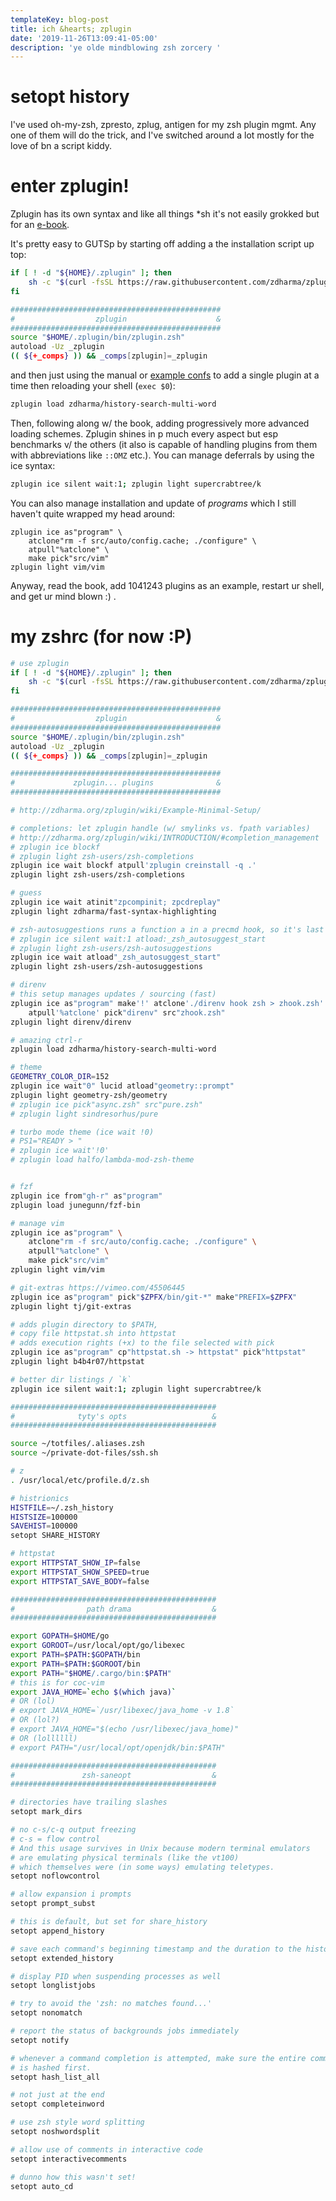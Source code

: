 ```yaml
---
templateKey: blog-post
title: ich &hearts; zplugin
date: '2019-11-26T13:09:41-05:00'
description: 'ye olde mindblowing zsh zorcery '
---
```

# setopt history

I've used oh-my-zsh, zpresto, zplug, antigen for my zsh plugin mgmt. Any one of them will do the trick, and I've switched around a lot mostly for the love of bn a script kiddy.

# enter zplugin!

Zplugin has its own syntax and like all things *sh it's not easily grokked but for an [e-book](http://zdharma.org/zplugin/wiki/GALLERY/).

It's pretty easy to GUTSp by starting off adding a the installation script up top:

```sh
if [ ! -d "${HOME}/.zplugin" ]; then
    sh -c "$(curl -fsSL https://raw.githubusercontent.com/zdharma/zplugin/master/doc/install.sh)"
fi

###############################################
#                  zplugin                    &
###############################################
source "$HOME/.zplugin/bin/zplugin.zsh"
autoload -Uz _zplugin
(( ${+_comps} )) && _comps[zplugin]=_zplugin
```

and then just using the manual or [example confs]() to add a single plugin at a time then reloading your shell (`exec $0`): 

```sh
zplugin load zdharma/history-search-multi-word
```

Then, following along w/ the book, adding progressively more advanced loading schemes. Zplugin shines in p much every aspect but esp benchmarks v/ the others (it also is capable of handling plugins from them with abbreviations like `::OMZ` etc.). You can manage deferrals by using the ice syntax: 

```sh
zplugin ice silent wait:1; zplugin light supercrabtree/k
```

You can also manage installation and update of _programs_ which I still haven't quite wrapped my head around:

```
zplugin ice as"program" \
    atclone"rm -f src/auto/config.cache; ./configure" \
    atpull"%atclone" \
    make pick"src/vim"
zplugin light vim/vim
```

Anyway, read the book, add 1041243 plugins as an example, restart ur shell, and get ur mind blown :) .

# my zshrc (for now :P)

```sh
# use zplugin
if [ ! -d "${HOME}/.zplugin" ]; then
    sh -c "$(curl -fsSL https://raw.githubusercontent.com/zdharma/zplugin/master/doc/install.sh)"
fi

###############################################
#                  zplugin                    &
###############################################
source "$HOME/.zplugin/bin/zplugin.zsh"
autoload -Uz _zplugin
(( ${+_comps} )) && _comps[zplugin]=_zplugin

###############################################
#             zplugin... plugins              &
###############################################

# http://zdharma.org/zplugin/wiki/Example-Minimal-Setup/

# completions: let zplugin handle (w/ smylinks vs. fpath variables)
# http://zdharma.org/zplugin/wiki/INTRODUCTION/#completion_management
# zplugin ice blockf
# zplugin light zsh-users/zsh-completions
zplugin ice wait blockf atpull'zplugin creinstall -q .'
zplugin light zsh-users/zsh-completions

# guess
zplugin ice wait atinit"zpcompinit; zpcdreplay"
zplugin light zdharma/fast-syntax-highlighting

# zsh-autosuggestions runs a function a in a precmd hook, so it's last
# zplugin ice silent wait:1 atload:_zsh_autosuggest_start
# zplugin light zsh-users/zsh-autosuggestions
zplugin ice wait atload"_zsh_autosuggest_start"
zplugin light zsh-users/zsh-autosuggestions

# direnv
# this setup manages updates / sourcing (fast)
zplugin ice as"program" make'!' atclone'./direnv hook zsh > zhook.zsh' \
    atpull'%atclone' pick"direnv" src"zhook.zsh"
zplugin light direnv/direnv

# amazing ctrl-r
zplugin load zdharma/history-search-multi-word

# theme
GEOMETRY_COLOR_DIR=152
zplugin ice wait"0" lucid atload"geometry::prompt"
zplugin light geometry-zsh/geometry
# zplugin ice pick"async.zsh" src"pure.zsh"
# zplugin light sindresorhus/pure

# turbo mode theme (ice wait !0)
# PS1="READY > "
# zplugin ice wait'!0'
# zplugin load halfo/lambda-mod-zsh-theme


# fzf
zplugin ice from"gh-r" as"program"
zplugin load junegunn/fzf-bin

# manage vim
zplugin ice as"program" \
    atclone"rm -f src/auto/config.cache; ./configure" \
    atpull"%atclone" \
    make pick"src/vim"
zplugin light vim/vim

# git-extras https://vimeo.com/45506445
zplugin ice as"program" pick"$ZPFX/bin/git-*" make"PREFIX=$ZPFX"
zplugin light tj/git-extras

# adds plugin directory to $PATH,
# copy file httpstat.sh into httpstat
# adds execution rights (+x) to the file selected with pick
zplugin ice as"program" cp"httpstat.sh -> httpstat" pick"httpstat"
zplugin light b4b4r07/httpstat

# better dir listings / `k`
zplugin ice silent wait:1; zplugin light supercrabtree/k

##############################################
#              tyty's opts                   &
##############################################

source ~/totfiles/.aliases.zsh
source ~/private-dot-files/ssh.sh

# z
. /usr/local/etc/profile.d/z.sh

# histrionics
HISTFILE=~/.zsh_history
HISTSIZE=100000
SAVEHIST=100000
setopt SHARE_HISTORY

# httpstat
export HTTPSTAT_SHOW_IP=false
export HTTPSTAT_SHOW_SPEED=true
export HTTPSTAT_SAVE_BODY=false

##############################################
#                path drama                  &
##############################################

export GOPATH=$HOME/go
export GOROOT=/usr/local/opt/go/libexec
export PATH=$PATH:$GOPATH/bin
export PATH=$PATH:$GOROOT/bin
export PATH="$HOME/.cargo/bin:$PATH"
# this is for coc-vim
export JAVA_HOME=`echo $(which java)`
# OR (lol)
# export JAVA_HOME=`/usr/libexec/java_home -v 1.8`
# OR (lol?)
# export JAVA_HOME="$(echo /usr/libexec/java_home)"
# OR (lollllll)
# export PATH="/usr/local/opt/openjdk/bin:$PATH"

##############################################
#               zsh-saneopt                  &
##############################################

# directories have trailing slashes
setopt mark_dirs

# no c-s/c-q output freezing
# c-s = flow control
# And this usage survives in Unix because modern terminal emulators
# are emulating physical terminals (like the vt100)
# which themselves were (in some ways) emulating teletypes.
setopt noflowcontrol

# allow expansion i prompts
setopt prompt_subst

# this is default, but set for share_history
setopt append_history

# save each command's beginning timestamp and the duration to the history file
setopt extended_history

# display PID when suspending processes as well
setopt longlistjobs

# try to avoid the 'zsh: no matches found...'
setopt nonomatch

# report the status of backgrounds jobs immediately
setopt notify

# whenever a command completion is attempted, make sure the entire command path
# is hashed first.
setopt hash_list_all

# not just at the end
setopt completeinword

# use zsh style word splitting
setopt noshwordsplit

# allow use of comments in interactive code
setopt interactivecomments

# dunno how this wasn't set!
setopt auto_cd
```
